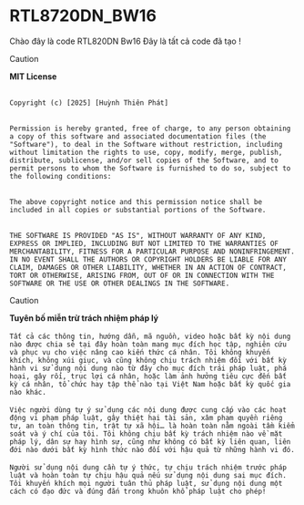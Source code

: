 # RTL8720DN_BW16
Chào đây là code RTL820DN Bw16
Đây là tất cả code đã tạo !


> [!CAUTION]
**MIT License**<br/><br/>

``Copyright (c) [2025] [Huỳnh Thiên Phát]``<br/><br/>

``Permission is hereby granted, free of charge, to any person obtaining a copy of this software and associated documentation files (the "Software"), to deal in the Software without restriction, including without limitation the rights to use, copy, modify, merge, publish, distribute, sublicense, and/or sell copies of the Software, and to permit persons to whom the Software is furnished to do so, subject to the following conditions:``<br/><br/>

``The above copyright notice and this permission notice shall be included in all copies or substantial portions of the Software.``<br/><br/>

``THE SOFTWARE IS PROVIDED "AS IS", WITHOUT WARRANTY OF ANY KIND, EXPRESS OR IMPLIED, INCLUDING BUT NOT LIMITED TO THE WARRANTIES OF MERCHANTABILITY, FITNESS FOR A PARTICULAR PURPOSE AND NONINFRINGEMENT. IN NO EVENT SHALL THE AUTHORS OR COPYRIGHT HOLDERS BE LIABLE FOR ANY CLAIM, DAMAGES OR OTHER LIABILITY, WHETHER IN AN ACTION OF CONTRACT, TORT OR OTHERWISE, ARISING FROM, OUT OF OR IN CONNECTION WITH THE SOFTWARE OR THE USE OR OTHER DEALINGS IN THE SOFTWARE.``


> [!CAUTION]
**Tuyên bố miễn trừ trách nhiệm pháp lý**<br/><br/>
``Tất cả các thông tin, hướng dẫn, mã nguồn, video hoặc bất kỳ nội dung nào được chia sẻ tại đây hoàn toàn mang mục đích học tập, nghiên cứu và phục vụ cho việc nâng cao kiến thức cá nhân. Tôi không khuyến khích, không xúi giục, và cũng không chịu trách nhiệm đối với bất kỳ hành vi sử dụng nội dung nào từ đây cho mục đích trái pháp luật, phá hoại, gây rối, trục lợi cá nhân, hoặc làm ảnh hưởng tiêu cực đến bất kỳ cá nhân, tổ chức hay tập thể nào tại Việt Nam hoặc bất kỳ quốc gia nào khác.``<br/><br/>
``Việc người dùng tự ý sử dụng các nội dung được cung cấp vào các hoạt động vi phạm pháp luật, gây thiệt hại tài sản, xâm phạm quyền riêng tư, an toàn thông tin, trật tự xã hội… là hoàn toàn nằm ngoài tầm kiểm soát và ý chí của tôi. Tôi không chịu bất kỳ trách nhiệm nào về mặt pháp lý, dân sự hay hình sự, cũng như không có bất kỳ liên quan, liên đới nào dưới bất kỳ hình thức nào đối với hậu quả từ những hành vi đó.``<br/><br/>
``Người sử dụng nội dung cần tự ý thức, tự chịu trách nhiệm trước pháp luật và hoàn toàn tự chịu hậu quả nếu sử dụng nội dung sai mục đích. Tôi khuyến khích mọi người tuân thủ pháp luật, sử dụng nội dung một cách có đạo đức và đúng đắn trong khuôn khổ pháp luật cho phép!``

